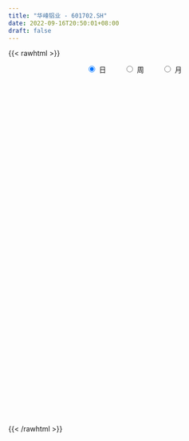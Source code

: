 ```yaml
---
title: "华峰铝业 - 601702.SH"
date: 2022-09-16T20:50:01+08:00
draft: false
---
```

{{< rawhtml >}}
    <div style="text-align: center">
        <label style="padding: 1rem;"><input style="margin-right: .5rem" type="radio" name="period" value="D" checked onclick="period_change(this)">日</label>
        <label style="padding: 1rem;"><input style="margin-right: .5rem" type="radio" name="period" value="W" onclick="period_change(this)">周</label>
        <label style="padding: 1rem;"><input style="margin-right: .5rem" type="radio" name="period" value="M" onclick="period_change(this)">月</label>
    </div>
    <div id="chart" style="height: 700px;"></div> 
    <script type="text/javascript">
        const D_v = [14191.37,4011.43,6251.53,9933.69,1574476.1100000001,1284760.9099999999,796135.88,719110.3199999999,1444221.8600000001,806895.89,639076.6,834492.58,1255009.4199999999,1008439.5,571616.61,422338.93,270849.47,307199.83,337117.55,445740.55,510624.09,356507.67,329340.17,253240.85,177967.83,249334.07,186273.99,271071.28,271531.33,176627.88,211008.16,163820.55,150143.11,265597.18,146673.3,244923.54,194847.13,144594.78,301015.92,340682.96,198788.95,925594.34,1579197.02,1116296.26,639830.58,1750700.1299999999,1469628.25,1240491.6100000001,991511.36,994365.71,733277.05,658943.24,859017.79,633503.1899999999,1008950.34,666713.22,724197.98,796745.35,398391.56,262047.35,321015.79,348593.41,267985.34,404412.8,290436.67,188271.77,254034.73,624406.15,834139.22,493124.41,472338.4,348627.77,296408.05,508510.8,633728.64,455927.61,466094.26,454276.89,484134.58,551606.1899999999,425898.0,364903.0,367122.54,282089.32,158349.0,230332.56,210603.0,163524.04,145068.19,121983.68,219365.47,291307.38,199417.54,156959.94,123792.6,100461.0,100454.0,162196.17,135424.0,80811.0,187355.0,142577.66,238943.81,371380.37,344559.85,226021.99,262661.53,358108.08,388354.72,698517.85,436979.41,359739.98,270434.15,201195.15,206752.95,297107.08,372007.18,247356.83,212863.59,210639.0,129803.0,341130.37,626449.14,394596.07,344922.35,241255.17,460725.46,610249.85,494867.18,526124.84,294402.47,190920.19,147880.8,146068.47,166709.99,120288.99,207673.94,154148.0,112178.33,386473.85,507517.33,385519.04,236688.71,176174.19,158097.37,434023.52,338408.07,235144.0,274388.33,149903.0,925382.8,603813.53,506474.72,388368.66,268459.17,360163.7,266814.0,316312.48,566552.3199999999,658993.9,477229.68,482724.07,368732.66,239433.52,293153.0,186031.02,153048.47,310152.1,158550.97,101816.35,125175.02,107635.0,108210.02,138978.71,96697.35,140342.0,106225.0,136214.59,91161.41,76606.71,90583.0,64314.0,73661.0,80743.83,88937.0,86105.0,48417.93,66501.75,50291.75,67317.75,68413.0,75288.29,80266.35,58096.66,48335.93,69131.86,63441.0,50960.0,53585.66,56224.0,132294.93,99992.93,175479.32,136936.59,76627.66,94669.66,80056.66,122099.59,144381.0,90628.18,123230.93,186187.58,219616.65,487410.3,352249.73,307389.9,121525.85,385497.76,241501.69,227764.26,136052.68,180032.33,285451.29,218757.71,182988.5,262965.93,355577.68,544050.79,536559.24,499307.58,343332.84,280087.64,204609.0,561736.5600000001,450589.14,865729.9300000001,576515.48,664827.4,455898.96,497797.76,567016.6,448828.17,335600.19,348702.7,341723.43,166099.19,424410.63,584076.64,496741.95,370450.69,232995.42,317816.2,288895.26,176510.54,218719.0,194531.47,234716.4,123213.86,226902.93,244744.3,185435.58,186384.24,154062.23,121129.68,143660.43,149391.68,163356.93,283695.27,404497.46,380534.77,525743.58,491517.31,528632.23,262224.91,297817.64,308874.46,294020.93,235147.94,163715.21,225555.86,271015.67,241419.5,121401.57,128478.5,304998.63,184030.93,481011.64,226171.86,311648.93,245382.93,178186.42,152674.35,168500.66,133444.45,144100.2,203265.66,167060.53,367208.88,263250.0,221036.07,148757.95,206926.86,189198.11,133642.67,102127.0,104818.98,161099.65,118426.83,79992.98,67756.0,99252.0,90016.0,83855.0,117089.0,115919.0,124266.0,63044.0,61671.95,109729.0,67479.0,81050.8,74768.0,55085.0,46846.3,57391.0,258582.2,126347.53,231809.79,237206.57,212663.58,185348.41,179015.0,118755.0,74636.0,60148.66,137704.71,172977.0,67285.0,92428.41,68225.0,65466.0,71924.07,140396.93,143613.0,125106.0,237023.97,131061.01,81148.98,149928.19,81170.0,94005.0,80003.0,64933.53,116402.85,102396.26,125726.54,151435.38,227371.07,161805.15,106706.0,91088.0,107040.0,72326.32,66452.0,47584.0,58192.53,84966.68,74631.83,69400.82,49323.0,45633.82,38048.0,32785.82,90139.52,60783.4,39417.5,37544.0,37009.67,32842.0,30778.53,30744.53,34347.82,35696.82,70836.0,116255.0,73361.0,110505.0,96304.0,84951.0,110266.67,62761.0,81726.47,79293.0,105978.24,86876.0,118154.39,91860.5,105982.84,80259.0,69606.53,53286.5,68191.0,113291.0,89848.87,66124.05,184178.05,119935.84,268052.0,193521.24,180278.5,267398.75,194477.2,97545.82,110055.36,85427.36,160117.86,122334.15,144670.37,147089.74,128626.67,146312.38,188833.3,105691.41,206126.18,142829.84,86095.17,96434.92,94964.18,325826.04,553861.4300000001,358234.47,233351.39,248202.67,334674.84,224732.25,334940.15,175410.39,175785.67,181641.69,128097.0,241527.0,128123.64,209779.79,274364.03,267772.63,179508.13,195944.0,191560.03,173256.57,264379.17,345884.67,321755.97,254956.12,227796.56,171955.98,204647.35,213277.49,174423.0,221610.42,191636.08,224590.74,272650.62,138955.91,127561.42,185118.85,182413.52,148441.94,100191.75,136813.71,129403.14,131956.49,172517.77,159197.85,253776.9,140613.91,136960.91,113536.54,86870.2,111357.99,125242.0,82756.5,150484.86,58879.88,75255.87,122419.2,125475.27,162445.93,157244.63,147561.77,123101.3,80090.0,117381.7,105811.64]
const D_histogram = [0.0,0.0338233618,0.090187268,0.1613479663,0.2421521377,0.243802593,0.2245549628,0.2437601348,0.2376411851,0.2013888135,0.1802378087,0.1564864876,0.1460336438,0.0758462427,0.0068245641,-0.072541849,-0.1247101599,-0.1695757713,-0.1733024032,-0.1570353388,-0.135751387,-0.1274455218,-0.1363534757,-0.1425094385,-0.1469311695,-0.1299157616,-0.1236723775,-0.1038044509,-0.0864126694,-0.0834129978,-0.0919538611,-0.0892018545,-0.0907998311,-0.1088734592,-0.1143801066,-0.0948680584,-0.0783503527,-0.0605676922,-0.0344900366,0.0248544624,0.1057114494,0.2000396887,0.2272112448,0.2831001913,0.3585190215,0.4050320188,0.4300659621,0.3538290529,0.2887833356,0.2264837058,0.1539768552,0.0593770017,0.0265910373,-0.0174853986,-0.0260829427,-0.0374599245,-0.0569171681,-0.1287906812,-0.1688296476,-0.1985569872,-0.2102376416,-0.2120681966,-0.2058692397,-0.2206585245,-0.2186066796,-0.2100756897,-0.2025575139,-0.1400852285,-0.0959021674,-0.0595364168,-0.0725988968,-0.0711194452,-0.0751189149,-0.0464337047,-0.0133383272,-0.032151917,-0.0109657381,0.0061261274,0.0242090466,0.0342519054,0.0150383444,-0.0030325201,-0.0449600138,-0.0976254691,-0.1214909438,-0.144284301,-0.1687110171,-0.1618639969,-0.1392342757,-0.1177920339,-0.0819952311,-0.0414436179,-0.0292992312,-0.0278716741,-0.027428938,-0.0282023382,-0.0283568141,-0.0408141641,-0.0296041801,-0.0206727342,-0.0014651595,0.007863501,0.0583565509,0.0808165761,0.1034897546,0.1018977351,0.1136659189,0.1361229273,0.1937863006,0.2202740762,0.188316764,0.1624547275,0.11204243,0.0837295481,0.0443962811,0.0390451519,0.0341250626,0.0137008659,-0.0102961486,-0.0467382854,-0.069180425,-0.0355647894,-0.0029558926,0.019661205,0.0379760821,0.0448896398,0.0563176948,0.0730387956,0.0811854541,0.0297388813,-0.0302651988,-0.0694441061,-0.0869763319,-0.0923762389,-0.0903164038,-0.0892266674,-0.076473374,-0.0741346087,-0.0642372159,-0.0244475845,0.0065207402,0.0328744745,0.0395631998,0.0309327652,0.0290369136,0.0524551999,0.0495494112,0.048690718,0.0311801968,0.0123757932,0.0422193847,0.0453725525,0.0372715622,0.0230945781,0.0109052356,0.0133393714,-0.0058512632,-0.0018386521,0.0145966169,0.0538777505,0.0414785854,0.0514876713,0.0302274063,0.0127499043,-0.0135948515,-0.030045523,-0.044469336,-0.0797396377,-0.0915839059,-0.1000409119,-0.094854501,-0.0862777615,-0.0726381089,-0.0646708729,-0.0541474891,-0.0481937911,-0.0497737794,-0.0399250504,-0.0367400214,-0.0339858373,-0.0417794429,-0.0397260053,-0.0398140291,-0.0328526245,-0.036440888,-0.0463703202,-0.0462463602,-0.0390840453,-0.029711136,-0.0161854113,-0.0051961698,-0.0014663912,0.0064555909,0.0082788715,0.0048888023,0.0124375629,0.0085495581,0.0027829528,0.008898362,0.014462207,0.0302047168,0.0373930395,0.0527975993,0.055831476,0.0565689459,0.044850478,0.0373241274,0.0340111425,0.0391787571,0.0307945335,0.0340690839,0.0392964072,0.0415550416,0.0666287344,0.0573111278,0.0057357127,0.015880187,0.0315944995,0.0358642121,0.0179770414,0.0100734261,0.0088186712,0.0219877962,0.0275026517,0.0329735907,0.0450749974,0.0631478486,0.1011029194,0.1244107898,0.1402235675,0.1323210906,0.1039234362,0.0792478303,0.0937559383,0.1522710638,0.1960256441,0.2743750258,0.3192592442,0.3151986963,0.34377264,0.2928788044,0.310962838,0.3176554606,0.281033613,0.2383258157,0.2694421036,0.3528809138,0.3260900263,0.3131952834,0.2030351813,0.0984880099,0.0001622696,-0.0833663806,-0.13645919,-0.1712102331,-0.2362872704,-0.3196129444,-0.3818383828,-0.4860567824,-0.5155742916,-0.5249044007,-0.5307449781,-0.5258625939,-0.5043821876,-0.4622640857,-0.410279513,-0.3487954218,-0.2640018629,-0.1275983812,-0.0518603193,0.0732609778,0.1868707966,0.2651859073,0.2713586175,0.2256282142,0.2105139132,0.2219216477,0.1926895195,0.1818361656,0.1284117663,0.0444308132,-0.0071761713,-0.0459809261,-0.0829187786,-0.0425326709,0.0666346134,0.1224169209,0.1172846333,0.1933130164,0.1996370546,0.1748869395,0.1468752255,0.0975312141,0.0333518735,-0.0253504133,-0.0264306081,-0.0487134232,-0.0096161867,-0.0336303031,-0.0824641736,-0.1153887316,-0.1880449944,-0.2526490174,-0.2508076673,-0.2527932477,-0.239904627,-0.213992937,-0.2114217186,-0.2078165309,-0.1930677791,-0.1933655763,-0.209019695,-0.1985403071,-0.1647578338,-0.1266993277,-0.1419120177,-0.1428062462,-0.1266954596,-0.0832512791,-0.0522043216,-0.0342653117,-0.0056209286,-0.0043024081,0.0015274837,-0.0016112578,-0.0497701061,-0.0654346084,0.0046938539,0.0138660013,0.0392026798,0.0802733748,0.119297244,0.1323844218,0.1231217886,0.0923975501,0.1038666301,0.0937186324,0.0850179029,0.0474923247,0.0097132139,0.0152149803,0.0290141498,0.0280791674,0.0478884211,0.0348798144,-0.0383010853,-0.0693302328,-0.0887474546,-0.083711974,-0.0851211906,-0.0883874069,-0.0943594113,-0.0817157488,-0.073835118,-0.0621647507,-0.0390164942,0.0010503403,0.0591912977,0.0680421137,0.0447415913,0.0126195357,-0.0444363862,-0.0878628851,-0.0800648514,-0.0761244666,-0.1001621054,-0.1447146813,-0.1567024339,-0.1485699652,-0.1221706381,-0.0969146224,-0.0741164628,-0.0455887343,-0.0014596783,0.0105710448,0.0107628638,-0.0009675358,0.0015064103,-0.0012896428,0.0087150998,0.0191788616,0.0165745546,0.007154534,-0.0169089404,-0.0328962459,-0.0480139203,-0.0438156538,-0.0448615144,-0.0305300955,0.0042449912,0.004690589,-0.0164149216,-0.0326536816,-0.0838451445,-0.1304571077,-0.1133838409,-0.0991501479,-0.0444585806,0.0021930278,0.0151895507,0.032541041,0.0510002023,0.0792805572,0.100566267,0.1218664156,0.1373140305,0.1588196376,0.2081600008,0.2323187561,0.2561289935,0.2727834316,0.2413383136,0.2172197401,0.2035679637,0.182688363,0.1885891401,0.1977726451,0.2157396417,0.247989213,0.2550262,0.2670082866,0.2355426378,0.1773192456,0.1892119543,0.1744361355,0.1439601745,0.0908732684,0.0536316402,0.090692866,0.1785579295,0.2000790637,0.2103417461,0.2240176303,0.2756195944,0.2557622017,0.2298640903,0.1429394146,0.0813458451,0.0310146358,-0.0116043178,0.0064780632,-0.0091934151,0.0601204652,0.0474665596,0.1001401345,0.1033400339,0.177235777,0.2573412505,0.3135787097,0.4290509398,0.3397702351,0.2415701659,0.1870491992,0.084479654,-0.036639724,-0.0557393154,0.0017205718,0.0377800228,0.0590878674,0.1681772274,0.2891701413,0.1961948961,0.1196777521,0.0399838433,0.1015078621,0.0630167694,-0.043307662,-0.10989511,-0.1484732661,-0.2105310207,-0.2618743142,-0.2291851363,-0.2407437905,-0.3835424696,-0.4655846696,-0.5182238223,-0.5714675052,-0.5878112989,-0.565428738,-0.4969598469,-0.4550301783,-0.4742917082,-0.4730182472,-0.4265918491,-0.4324598272,-0.3957831448,-0.3041047504,-0.2733244245,-0.2663881826,-0.2211847465,-0.2055539961,-0.2107242527,-0.2071210319]
const D_fast = [0.0,0.0422792023,0.1211899254,0.2326876153,0.3740298212,0.4366309247,0.4735220352,0.5536672409,0.6069585875,0.6210534192,0.6449618667,0.6603321675,0.6863877345,0.6351618941,0.5678463565,0.4703444812,0.3869986303,0.2997390761,0.2526868434,0.229695073,0.2170411781,0.1934856629,0.15048934,0.1087060177,0.0675514943,0.0520879617,0.0274132515,0.0213300654,0.0171186796,-0.0007348983,-0.0322642269,-0.051812684,-0.0761106183,-0.1214026112,-0.1555042852,-0.1597092516,-0.1627791341,-0.1601383967,-0.1426832503,-0.0771251356,0.0301597137,0.1744978752,0.2584722425,0.3851362369,0.5501848224,0.6979558244,0.8305062582,0.8427266123,0.8498767288,0.8441980255,0.8101853887,0.7304297857,0.7042915806,0.655843795,0.6407255153,0.6199835523,0.5862970166,0.4822258332,0.399979455,0.3206128685,0.2563728037,0.2015251996,0.1562568466,0.0863029307,0.0337031056,-0.0102848269,-0.0534060295,-0.0259550512,-0.005747532,0.0157341144,-0.0154780898,-0.0317784995,-0.054557698,-0.0374809139,-0.0077201182,-0.0345716872,-0.0161269429,0.0024964545,0.0266316353,0.0452374705,0.0297834956,0.0109545011,-0.042212996,-0.1192848186,-0.1735230293,-0.2323874618,-0.2989919321,-0.3326109111,-0.3447897589,-0.3527955256,-0.3374975305,-0.3073068218,-0.3024872429,-0.3080276043,-0.3144421027,-0.3222660875,-0.3295097669,-0.352170658,-0.348361719,-0.3445984566,-0.3257571718,-0.3144626361,-0.2493804485,-0.2067162793,-0.158170662,-0.1342882478,-0.0941035843,-0.0376158441,0.0684941044,0.1500503991,0.1651722778,0.1799239232,0.1575222332,0.1501417383,0.1219075416,0.1263177004,0.1299288767,0.1129298966,0.0863588449,0.0382321367,-0.0015051092,0.0232193291,0.0550892527,0.0826216515,0.1104305492,0.1285665169,0.1540739956,0.1890547953,0.2174978173,0.1734859648,0.105915585,0.0493756512,0.0100993424,-0.0183946243,-0.0389138902,-0.0601308206,-0.0664958707,-0.0826907575,-0.0888526688,-0.0551749335,-0.0225764238,0.0119959292,0.0285754544,0.0276782111,0.0330415879,0.0695736741,0.0790552383,0.0903692246,0.0806537526,0.0649432973,0.1053417349,0.1198380409,0.1210549412,0.1126516016,0.103188568,0.1089575466,0.0883040962,0.0918570443,0.1119414675,0.1646920387,0.16266252,0.1855435237,0.1718401103,0.1575500843,0.1278066157,0.1038445635,0.0783034164,0.0230982053,-0.0116420394,-0.0451092733,-0.0636364877,-0.0766291886,-0.0811490632,-0.0893495454,-0.0923630339,-0.0984577836,-0.1124812169,-0.1126137504,-0.1186137268,-0.124356002,-0.1425944683,-0.1504725321,-0.1605140631,-0.1617658146,-0.1744643001,-0.1959863124,-0.2074239424,-0.2100326389,-0.2080875135,-0.1986081416,-0.1889179426,-0.1855547618,-0.176018882,-0.1721258836,-0.1742937522,-0.1636356008,-0.1653862161,-0.1704570832,-0.1621170835,-0.1529376868,-0.1296439978,-0.1131074153,-0.0845034555,-0.0675117098,-0.0526320035,-0.0531378519,-0.0513331706,-0.0461433699,-0.0311810661,-0.0318666563,-0.0200748349,-0.0050234097,0.007623985,0.0493548614,0.0543650368,0.0042235498,0.0183380709,0.0419510082,0.0551867739,0.0417938635,0.0364086048,0.0373585177,0.0560245917,0.0684151102,0.0821294468,0.1054996028,0.1393594162,0.2025902169,0.2570007847,0.3078694542,0.33304725,0.3306304546,0.3257668064,0.363713899,0.4602967903,0.5530577817,0.7000009198,0.8246999492,0.8994390754,1.0139561791,1.0362820446,1.1321067877,1.2182132755,1.2518498312,1.2687234878,1.3672003016,1.5388593403,1.5935909593,1.6589950373,1.5995937305,1.5196685616,1.4213833886,1.3170131433,1.2298055364,1.1522519351,1.0281030801,0.86487417,0.7071891359,0.4814565407,0.3230454586,0.1824892494,0.0439624274,-0.0826208369,-0.1872359774,-0.2606838969,-0.3112692025,-0.3369839667,-0.3181908735,-0.2136869872,-0.1509140051,-0.0074774635,0.1528500544,0.2974616419,0.3714740065,0.3821506568,0.419664834,0.4865529804,0.5054932321,0.5400989196,0.5187774619,0.4459042121,0.3925031848,0.3422031984,0.2845356513,0.3142885912,0.4401145289,0.5265010666,0.5506899373,0.6750465746,0.7312798765,0.7502514961,0.7589585885,0.7339973807,0.6781560084,0.6131161183,0.6054282715,0.5709671006,0.6076602904,0.5752385982,0.5057886844,0.4440169435,0.3243494321,0.1965831547,0.135722588,0.0705386957,0.0234511596,-0.0041353847,-0.0544195959,-0.102768541,-0.1362867339,-0.1849259252,-0.2528349676,-0.2919906565,-0.2993976417,-0.2930139675,-0.3437046619,-0.380300452,-0.3958635302,-0.3732321695,-0.3552362924,-0.3458636104,-0.3186244594,-0.3183815411,-0.3121697783,-0.3157113343,-0.376312709,-0.4083358635,-0.3370339377,-0.32439529,-0.2892579416,-0.2281189029,-0.1592707227,-0.1130874394,-0.0915696255,-0.0991944764,-0.0617587389,-0.0484770785,-0.0359233323,-0.0615758293,-0.0969266366,-0.0876211252,-0.0665684182,-0.0604836087,-0.0287022497,-0.0329909029,-0.1157470739,-0.1641087796,-0.205712865,-0.2216053779,-0.2442948922,-0.2696579602,-0.2992198174,-0.3070050922,-0.3175832409,-0.3214540612,-0.3080599283,-0.2677305087,-0.1947917269,-0.1689303824,-0.181045507,-0.2100126787,-0.2781776972,-0.3435699174,-0.3557880965,-0.3708788284,-0.4199569935,-0.5006882397,-0.5518516008,-0.5808616234,-0.5850049559,-0.5839775958,-0.5797085519,-0.5625780069,-0.5188138705,-0.5041403861,-0.5012578513,-0.5132301348,-0.5103795861,-0.5134980499,-0.5013145323,-0.4860560552,-0.4845167235,-0.4921481107,-0.5204388201,-0.5446501871,-0.5717713415,-0.5785269885,-0.5907882277,-0.5840893327,-0.5482529981,-0.5466347531,-0.5718439941,-0.5962461745,-0.6683989235,-0.7476251636,-0.758897857,-0.7694517011,-0.7258747788,-0.6786749135,-0.6618810029,-0.6363942525,-0.6051850405,-0.5570845464,-0.5106572698,-0.4588905173,-0.4091143947,-0.3479038782,-0.2465235149,-0.1642850705,-0.0764425847,0.0084077113,0.0372971716,0.0674835332,0.1047237477,0.1295162377,0.1825642998,0.2411909661,0.3130928732,0.4073397477,0.4781332847,0.556867443,0.5842874536,0.5703938728,0.6295895701,0.6584227852,0.6639368679,0.6335682788,0.6097345606,0.6694690029,0.8019735489,0.873514449,0.9363625678,1.0060428596,1.1265497224,1.1706328801,1.2022007913,1.1510109692,1.109753861,1.0671763106,1.0216562775,1.0413581744,1.0233883423,1.1077323389,1.1069450732,1.1846536818,1.2136885896,1.331893277,1.4763340631,1.6109661997,1.8337011648,1.8293630188,1.7915554911,1.7837968242,1.7023471925,1.5720678835,1.5390334633,1.5969234934,1.6424279501,1.6785077615,1.8296414284,2.0229268777,1.9790003564,1.9324026505,1.8627047025,1.9496056869,1.9268687865,1.8097174395,1.715656214,1.6399597414,1.5252692317,1.4084573596,1.3838502534,1.3121056517,1.0734213551,0.8749829877,0.6927878794,0.4966773202,0.3333807018,0.2144060782,0.1586350076,0.0868071316,-0.0510273254,-0.1680084262,-0.2282299903,-0.3422129253,-0.404482029,-0.3888298222,-0.4263806024,-0.4860414062,-0.4961341567,-0.5318919053,-0.5897432251,-0.6379202623]
const D_slow = [0.0,0.0084558405,0.0310026574,0.071339649,0.1318776835,0.1928283317,0.2489670724,0.3099071061,0.3693174024,0.4196646057,0.4647240579,0.5038456798,0.5403540908,0.5593156514,0.5610217925,0.5428863302,0.5117087902,0.4693148474,0.4259892466,0.3867304119,0.3527925651,0.3209311847,0.2868428157,0.2512154561,0.2144826638,0.1820037234,0.151085629,0.1251345163,0.1035313489,0.0826780995,0.0596896342,0.0373891706,0.0146892128,-0.012529152,-0.0411241786,-0.0648411932,-0.0844287814,-0.0995707045,-0.1081932136,-0.101979598,-0.0755517357,-0.0255418135,0.0312609977,0.1020360455,0.1916658009,0.2929238056,0.4004402961,0.4888975593,0.5610933932,0.6177143197,0.6562085335,0.6710527839,0.6777005433,0.6733291936,0.6668084579,0.6574434768,0.6432141848,0.6110165145,0.5688091026,0.5191698558,0.4666104454,0.4135933962,0.3621260863,0.3069614552,0.2523097853,0.1997908628,0.1491514843,0.1141301772,0.0901546354,0.0752705312,0.057120807,0.0393409457,0.020561217,0.0089527908,0.005618209,-0.0024197702,-0.0051612048,-0.0036296729,0.0024225887,0.0109855651,0.0147451512,0.0139870212,0.0027470177,-0.0216593495,-0.0520320855,-0.0881031607,-0.130280915,-0.1707469142,-0.2055554832,-0.2350034917,-0.2555022994,-0.2658632039,-0.2731880117,-0.2801559302,-0.2870131647,-0.2940637493,-0.3011529528,-0.3113564939,-0.3187575389,-0.3239257224,-0.3242920123,-0.3223261371,-0.3077369993,-0.2875328553,-0.2616604167,-0.2361859829,-0.2077695032,-0.1737387714,-0.1252921962,-0.0702236772,-0.0231444862,0.0174691957,0.0454798032,0.0664121902,0.0775112605,0.0872725485,0.0958038141,0.0992290306,0.0966549935,0.0849704221,0.0676753159,0.0587841185,0.0580451453,0.0629604466,0.0724544671,0.083676877,0.0977563008,0.1160159997,0.1363123632,0.1437470835,0.1361807838,0.1188197573,0.0970756743,0.0739816146,0.0514025136,0.0290958468,0.0099775033,-0.0085561489,-0.0246154529,-0.030727349,-0.029097164,-0.0208785453,-0.0109877454,-0.0032545541,0.0040046743,0.0171184743,0.0295058271,0.0416785066,0.0494735558,0.0525675041,0.0631223502,0.0744654884,0.0837833789,0.0895570235,0.0922833324,0.0956181752,0.0941553594,0.0936956964,0.0973448506,0.1108142882,0.1211839346,0.1340558524,0.141612704,0.14480018,0.1414014672,0.1338900864,0.1227727524,0.102837843,0.0799418665,0.0549316386,0.0312180133,0.0096485729,-0.0085109543,-0.0246786725,-0.0382155448,-0.0502639926,-0.0627074374,-0.0726887,-0.0818737054,-0.0903701647,-0.1008150254,-0.1107465268,-0.120700034,-0.1289131901,-0.1380234121,-0.1496159922,-0.1611775822,-0.1709485936,-0.1783763775,-0.1824227304,-0.1837217728,-0.1840883706,-0.1824744729,-0.180404755,-0.1791825545,-0.1760731637,-0.1739357742,-0.173240036,-0.1710154455,-0.1673998938,-0.1598487146,-0.1505004547,-0.1373010549,-0.1233431859,-0.1092009494,-0.0979883299,-0.088657298,-0.0801545124,-0.0703598231,-0.0626611898,-0.0541439188,-0.044319817,-0.0339310566,-0.017273873,-0.002946091,-0.0015121629,0.0024578839,0.0103565088,0.0193225618,0.0238168221,0.0263351787,0.0285398465,0.0340367955,0.0409124584,0.0491558561,0.0604246055,0.0762115676,0.1014872975,0.1325899949,0.1676458868,0.2007261594,0.2267070185,0.246518976,0.2699579606,0.3080257266,0.3570321376,0.425625894,0.5054407051,0.5842403791,0.6701835391,0.7434032402,0.8211439497,0.9005578149,0.9708162181,1.0303976721,1.097758198,1.1859784264,1.267500933,1.3457997539,1.3965585492,1.4211805517,1.4212211191,1.4003795239,1.3662647264,1.3234621681,1.2643903505,1.1844871144,1.0890275187,0.9675133231,0.8386197502,0.70739365,0.5747074055,0.443241757,0.3171462101,0.2015801887,0.0990103105,0.011811455,-0.0541890107,-0.086088606,-0.0990536858,-0.0807384413,-0.0340207422,0.0322757346,0.100115389,0.1565224426,0.2091509208,0.2646313328,0.3128037126,0.358262754,0.3903656956,0.4014733989,0.3996793561,0.3881841246,0.3674544299,0.3568212622,0.3734799155,0.4040841457,0.433405304,0.4817335582,0.5316428218,0.5753645567,0.6120833631,0.6364661666,0.6448041349,0.6384665316,0.6318588796,0.6196805238,0.6172764771,0.6088689013,0.5882528579,0.5594056751,0.5123944265,0.4492321721,0.3865302553,0.3233319434,0.2633557866,0.2098575524,0.1570021227,0.10504799,0.0567810452,0.0084396511,-0.0438152726,-0.0934503494,-0.1346398078,-0.1663146398,-0.2017926442,-0.2374942058,-0.2691680707,-0.2899808904,-0.3030319708,-0.3115982987,-0.3130035309,-0.3140791329,-0.313697262,-0.3141000765,-0.326542603,-0.3429012551,-0.3417277916,-0.3382612913,-0.3284606213,-0.3083922776,-0.2785679667,-0.2454718612,-0.2146914141,-0.1915920265,-0.165625369,-0.1421957109,-0.1209412352,-0.109068154,-0.1066398505,-0.1028361055,-0.095582568,-0.0885627761,-0.0765906709,-0.0678707173,-0.0774459886,-0.0947785468,-0.1169654104,-0.1378934039,-0.1591737016,-0.1812705533,-0.2048604061,-0.2252893433,-0.2437481228,-0.2592893105,-0.2690434341,-0.268780849,-0.2539830246,-0.2369724961,-0.2257870983,-0.2226322144,-0.2337413109,-0.2557070322,-0.2757232451,-0.2947543617,-0.3197948881,-0.3559735584,-0.3951491669,-0.4322916582,-0.4628343177,-0.4870629733,-0.505592089,-0.5169892726,-0.5173541922,-0.514711431,-0.512020715,-0.512262599,-0.5118859964,-0.5122084071,-0.5100296321,-0.5052349167,-0.5010912781,-0.4993026446,-0.5035298797,-0.5117539412,-0.5237574213,-0.5347113347,-0.5459267133,-0.5535592372,-0.5524979894,-0.5513253421,-0.5554290725,-0.5635924929,-0.584553779,-0.617168056,-0.6455140162,-0.6703015531,-0.6814161983,-0.6808679413,-0.6770705537,-0.6689352934,-0.6561852428,-0.6363651035,-0.6112235368,-0.5807569329,-0.5464284252,-0.5067235158,-0.4546835156,-0.3966038266,-0.3325715782,-0.2643757203,-0.2040411419,-0.1497362069,-0.098844216,-0.0531721253,-0.0060248402,0.043418321,0.0973532315,0.1593505347,0.2231070847,0.2898591564,0.3487448158,0.3930746272,0.4403776158,0.4839866497,0.5199766933,0.5426950104,0.5561029205,0.578776137,0.6234156193,0.6734353853,0.7260208218,0.7820252294,0.850930128,0.9148706784,0.972336701,1.0080715546,1.0284080159,1.0361616748,1.0332605954,1.0348801112,1.0325817574,1.0476118737,1.0594785136,1.0845135472,1.1103485557,1.1546575,1.2189928126,1.29738749,1.404650225,1.4895927837,1.5499853252,1.596747625,1.6178675385,1.6087076075,1.5947727787,1.5952029216,1.6046479273,1.6194198941,1.661464201,1.7337567363,1.7828054603,1.8127248984,1.8227208592,1.8480978247,1.8638520171,1.8530251016,1.8255513241,1.7884330075,1.7358002524,1.6703316738,1.6130353897,1.5528494421,1.4569638247,1.3405676573,1.2110117017,1.0681448254,0.9211920007,0.7798348162,0.6555948545,0.5418373099,0.4232643829,0.3050098211,0.1983618588,0.090246902,-0.0086988842,-0.0847250718,-0.1530561779,-0.2196532236,-0.2749494102,-0.3263379093,-0.3790189724,-0.4307992304]
const D_data = [['2020-09-07', 4.43, 5.31, 4.43, 5.31],['2020-09-08', 5.84, 5.84, 5.84, 5.84],['2020-09-09', 6.42, 6.42, 6.42, 6.42],['2020-09-10', 7.06, 7.06, 7.06, 7.06],['2020-09-11', 7.77, 7.77, 6.7, 7.77],['2020-09-14', 7.35, 7.22, 6.99, 7.49],['2020-09-15', 7.1, 7.13, 6.9, 7.28],['2020-09-16', 7.28, 7.84, 7.25, 7.84],['2020-09-17', 8.18, 7.8, 7.65, 8.4],['2020-09-18', 7.59, 7.54, 7.25, 7.69],['2020-09-21', 7.5, 7.79, 7.36, 7.79],['2020-09-22', 7.54, 7.84, 7.51, 8.09],['2020-09-23', 7.84, 8.11, 7.84, 8.62],['2020-09-24', 7.81, 7.31, 7.3, 7.82],['2020-09-25', 7.26, 7.06, 6.75, 7.3],['2020-09-28', 6.95, 6.58, 6.52, 6.98],['2020-09-29', 6.61, 6.56, 6.54, 6.74],['2020-09-30', 6.59, 6.34, 6.3, 6.61],['2020-10-09', 6.48, 6.65, 6.41, 6.75],['2020-10-12', 6.88, 6.86, 6.68, 6.99],['2020-10-13', 6.84, 6.96, 6.69, 7.09],['2020-10-14', 6.83, 6.82, 6.74, 7.02],['2020-10-15', 6.87, 6.54, 6.49, 6.94],['2020-10-16', 6.52, 6.46, 6.42, 6.59],['2020-10-19', 6.47, 6.37, 6.35, 6.52],['2020-10-20', 6.37, 6.59, 6.31, 6.6],['2020-10-21', 6.54, 6.44, 6.39, 6.58],['2020-10-22', 6.48, 6.61, 6.42, 6.69],['2020-10-23', 6.55, 6.62, 6.54, 6.77],['2020-10-26', 6.54, 6.44, 6.38, 6.54],['2020-10-27', 6.4, 6.22, 6.19, 6.48],['2020-10-28', 6.22, 6.28, 6.12, 6.39],['2020-10-29', 6.15, 6.16, 6.11, 6.25],['2020-10-30', 6.16, 5.82, 5.8, 6.18],['2020-11-02', 5.81, 5.82, 5.72, 5.88],['2020-11-03', 5.87, 6.08, 5.82, 6.14],['2020-11-04', 6.12, 6.06, 5.97, 6.19],['2020-11-05', 6.09, 6.1, 6.06, 6.15],['2020-11-06', 6.14, 6.27, 6.05, 6.35],['2020-11-09', 6.26, 6.9, 6.23, 6.9],['2020-11-10', 7.59, 7.59, 7.59, 7.59],['2020-11-11', 7.97, 8.35, 7.78, 8.35],['2020-11-12', 8.55, 8.01, 7.7, 9.19],['2020-11-13', 7.59, 8.81, 7.41, 8.81],['2020-11-16', 9.1, 9.69, 8.73, 9.69],['2020-11-17', 10.15, 10.0, 9.69, 10.66],['2020-11-18', 9.86, 10.31, 9.64, 10.89],['2020-11-19', 9.9, 9.28, 9.28, 10.17],['2020-11-20', 8.98, 9.37, 8.8, 9.59],['2020-11-23', 9.32, 9.35, 8.9, 9.8],['2020-11-24', 8.97, 9.1, 8.82, 9.32],['2020-11-25', 9.14, 8.55, 8.54, 9.22],['2020-11-26', 8.5, 9.11, 8.34, 9.25],['2020-11-27', 8.96, 8.86, 8.65, 9.11],['2020-11-30', 8.88, 9.24, 8.76, 9.6],['2020-12-01', 9.06, 9.22, 8.92, 9.45],['2020-12-02', 9.35, 9.09, 9.01, 9.68],['2020-12-03', 8.78, 8.2, 8.19, 8.8],['2020-12-04', 8.0, 8.26, 7.88, 8.32],['2020-12-07', 8.1, 8.13, 8.03, 8.23],['2020-12-08', 8.11, 8.15, 7.96, 8.25],['2020-12-09', 8.1, 8.13, 8.07, 8.34],['2020-12-10', 8.0, 8.13, 7.99, 8.19],['2020-12-11', 8.28, 7.72, 7.6, 8.37],['2020-12-14', 7.59, 7.76, 7.26, 7.77],['2020-12-15', 7.69, 7.73, 7.58, 7.82],['2020-12-16', 7.69, 7.62, 7.51, 7.88],['2020-12-17', 7.6, 8.38, 7.45, 8.38],['2020-12-18', 8.71, 8.36, 8.3, 8.78],['2020-12-21', 8.24, 8.43, 8.19, 8.52],['2020-12-22', 8.26, 7.83, 7.81, 8.27],['2020-12-23', 7.83, 7.93, 7.76, 8.18],['2020-12-24', 7.9, 7.8, 7.6, 7.97],['2020-12-25', 7.76, 8.23, 7.53, 8.47],['2020-12-28', 8.26, 8.43, 8.15, 8.52],['2020-12-29', 8.31, 7.8, 7.8, 8.34],['2020-12-30', 7.89, 8.29, 7.8, 8.37],['2020-12-31', 8.22, 8.34, 8.17, 8.6],['2021-01-04', 8.36, 8.46, 8.35, 8.67],['2021-01-05', 8.42, 8.46, 8.13, 8.61],['2021-01-06', 8.49, 8.09, 8.0, 8.63],['2021-01-07', 7.97, 8.01, 7.91, 8.4],['2021-01-08', 7.93, 7.53, 7.25, 7.95],['2021-01-11', 7.43, 7.08, 7.05, 7.51],['2021-01-12', 7.09, 7.14, 7.08, 7.27],['2021-01-13', 7.18, 6.91, 6.9, 7.21],['2021-01-14', 6.89, 6.62, 6.5, 6.89],['2021-01-15', 6.62, 6.81, 6.61, 6.84],['2021-01-18', 6.83, 6.94, 6.83, 7.03],['2021-01-19', 6.96, 6.91, 6.84, 6.99],['2021-01-20', 6.93, 7.13, 6.85, 7.17],['2021-01-21', 7.02, 7.31, 7.02, 7.49],['2021-01-22', 7.14, 7.03, 7.01, 7.27],['2021-01-25', 6.99, 6.87, 6.85, 7.07],['2021-01-26', 6.95, 6.8, 6.76, 7.0],['2021-01-27', 6.74, 6.72, 6.65, 6.84],['2021-01-28', 6.6, 6.66, 6.59, 6.83],['2021-01-29', 6.68, 6.4, 6.3, 6.76],['2021-02-01', 6.41, 6.62, 6.36, 6.68],['2021-02-02', 6.6, 6.58, 6.53, 6.67],['2021-02-03', 6.59, 6.73, 6.51, 6.94],['2021-02-04', 6.65, 6.64, 6.46, 6.74],['2021-02-05', 6.68, 7.3, 6.68, 7.3],['2021-02-08', 7.3, 7.16, 6.87, 7.31],['2021-02-09', 7.12, 7.32, 7.06, 7.5],['2021-02-10', 7.23, 7.12, 7.02, 7.24],['2021-02-18', 7.41, 7.37, 7.24, 7.51],['2021-02-19', 7.33, 7.67, 7.26, 7.74],['2021-02-22', 7.82, 8.44, 7.78, 8.44],['2021-02-23', 8.45, 8.43, 8.1, 8.85],['2021-02-24', 8.15, 7.84, 7.73, 8.27],['2021-02-25', 8.09, 7.9, 7.75, 8.29],['2021-02-26', 7.5, 7.5, 7.38, 7.84],['2021-03-01', 7.59, 7.65, 7.46, 7.66],['2021-03-02', 7.6, 7.39, 7.31, 7.6],['2021-03-03', 7.5, 7.74, 7.47, 7.93],['2021-03-04', 7.62, 7.76, 7.58, 8.08],['2021-03-05', 7.57, 7.53, 7.36, 7.71],['2021-03-08', 7.62, 7.38, 7.36, 7.83],['2021-03-09', 7.38, 7.05, 6.81, 7.45],['2021-03-10', 7.19, 7.03, 6.88, 7.25],['2021-03-11', 7.24, 7.73, 7.24, 7.73],['2021-03-12', 7.92, 7.89, 7.7, 8.16],['2021-03-15', 7.76, 7.93, 7.76, 8.05],['2021-03-16', 7.9, 8.02, 7.8, 8.27],['2021-03-17', 7.83, 7.99, 7.66, 8.0],['2021-03-18', 8.1, 8.15, 7.84, 8.27],['2021-03-19', 7.95, 8.36, 7.88, 8.65],['2021-03-22', 8.31, 8.4, 8.2, 8.54],['2021-03-23', 8.33, 7.6, 7.56, 8.37],['2021-03-24', 7.43, 7.21, 7.15, 7.45],['2021-03-25', 7.25, 7.18, 7.12, 7.32],['2021-03-26', 7.18, 7.25, 7.15, 7.3],['2021-03-29', 7.26, 7.28, 7.22, 7.34],['2021-03-30', 7.28, 7.3, 7.04, 7.38],['2021-03-31', 7.23, 7.23, 7.1, 7.33],['2021-04-01', 7.23, 7.35, 7.13, 7.4],['2021-04-02', 7.31, 7.2, 7.19, 7.35],['2021-04-06', 7.22, 7.27, 7.21, 7.38],['2021-04-07', 7.23, 7.74, 7.2, 7.92],['2021-04-08', 7.66, 7.81, 7.63, 8.2],['2021-04-09', 7.88, 7.92, 7.75, 8.11],['2021-04-12', 7.82, 7.79, 7.7, 8.02],['2021-04-13', 7.72, 7.62, 7.5, 7.81],['2021-04-14', 7.67, 7.7, 7.6, 7.86],['2021-04-15', 7.7, 8.11, 7.65, 8.15],['2021-04-16', 8.01, 7.88, 7.8, 8.08],['2021-04-19', 7.82, 7.94, 7.7, 8.01],['2021-04-20', 7.93, 7.72, 7.69, 7.93],['2021-04-21', 7.6, 7.63, 7.52, 7.76],['2021-04-22', 7.69, 8.3, 7.69, 8.39],['2021-04-23', 8.11, 8.1, 7.96, 8.19],['2021-04-26', 8.13, 7.99, 7.99, 8.35],['2021-04-27', 8.12, 7.89, 7.7, 8.22],['2021-04-28', 7.8, 7.87, 7.6, 7.95],['2021-04-29', 7.84, 8.05, 7.7, 8.22],['2021-04-30', 7.95, 7.75, 7.7, 7.97],['2021-05-06', 7.89, 8.01, 7.81, 8.09],['2021-05-07', 7.97, 8.24, 7.97, 8.58],['2021-05-10', 8.31, 8.72, 8.25, 8.78],['2021-05-11', 8.39, 8.2, 7.85, 8.4],['2021-05-12', 8.06, 8.53, 8.03, 8.59],['2021-05-13', 8.28, 8.16, 8.1, 8.46],['2021-05-14', 8.13, 8.14, 7.92, 8.21],['2021-05-17', 8.13, 7.93, 7.72, 8.13],['2021-05-18', 7.95, 7.94, 7.86, 8.04],['2021-05-19', 7.81, 7.87, 7.77, 7.92],['2021-05-20', 7.72, 7.44, 7.44, 7.72],['2021-05-21', 7.44, 7.55, 7.4, 7.69],['2021-05-24', 7.41, 7.47, 7.38, 7.54],['2021-05-25', 7.5, 7.56, 7.46, 7.57],['2021-05-26', 7.59, 7.57, 7.51, 7.61],['2021-05-27', 7.55, 7.63, 7.52, 7.65],['2021-05-28', 7.71, 7.56, 7.55, 7.78],['2021-05-31', 7.58, 7.59, 7.54, 7.65],['2021-06-01', 7.53, 7.53, 7.4, 7.57],['2021-06-02', 7.48, 7.4, 7.38, 7.51],['2021-06-03', 7.39, 7.52, 7.36, 7.68],['2021-06-04', 7.45, 7.43, 7.41, 7.48],['2021-06-07', 7.46, 7.4, 7.38, 7.47],['2021-06-08', 7.4, 7.21, 7.2, 7.4],['2021-06-09', 7.22, 7.27, 7.19, 7.32],['2021-06-10', 7.3, 7.2, 7.18, 7.3],['2021-06-11', 7.23, 7.26, 7.16, 7.3],['2021-06-15', 7.26, 7.09, 7.06, 7.28],['2021-06-16', 7.06, 6.92, 6.91, 7.08],['2021-06-17', 6.9, 6.96, 6.87, 7.05],['2021-06-18', 6.93, 7.01, 6.88, 7.02],['2021-06-21', 7.0, 7.03, 6.95, 7.05],['2021-06-22', 7.05, 7.1, 7.02, 7.15],['2021-06-23', 7.1, 7.1, 7.0, 7.14],['2021-06-24', 7.12, 7.02, 6.99, 7.12],['2021-06-25', 7.05, 7.08, 6.96, 7.11],['2021-06-28', 7.05, 7.01, 6.99, 7.06],['2021-06-29', 7.02, 6.92, 6.92, 7.05],['2021-06-30', 6.92, 7.05, 6.91, 7.1],['2021-07-01', 7.05, 6.9, 6.9, 7.06],['2021-07-02', 6.87, 6.83, 6.83, 6.93],['2021-07-05', 6.8, 6.96, 6.8, 6.97],['2021-07-06', 6.96, 6.97, 6.9, 7.04],['2021-07-07', 6.93, 7.15, 6.89, 7.24],['2021-07-08', 7.1, 7.11, 7.02, 7.26],['2021-07-09', 7.03, 7.29, 7.02, 7.37],['2021-07-12', 7.35, 7.21, 7.18, 7.35],['2021-07-13', 7.2, 7.22, 7.15, 7.25],['2021-07-14', 7.22, 7.06, 7.05, 7.22],['2021-07-15', 7.02, 7.08, 6.91, 7.11],['2021-07-16', 7.09, 7.12, 7.04, 7.26],['2021-07-19', 7.08, 7.25, 7.07, 7.31],['2021-07-20', 7.2, 7.09, 7.06, 7.2],['2021-07-21', 7.11, 7.24, 7.1, 7.27],['2021-07-22', 7.22, 7.31, 7.22, 7.38],['2021-07-23', 7.28, 7.32, 7.26, 7.5],['2021-07-26', 7.28, 7.72, 7.28, 7.74],['2021-07-27', 7.66, 7.38, 7.33, 7.83],['2021-07-28', 7.08, 6.71, 6.64, 7.16],['2021-07-29', 7.38, 7.38, 7.38, 7.38],['2021-07-30', 7.8, 7.54, 7.36, 7.8],['2021-08-02', 7.57, 7.48, 7.38, 7.61],['2021-08-03', 7.5, 7.19, 7.18, 7.58],['2021-08-04', 7.15, 7.26, 7.11, 7.29],['2021-08-05', 7.17, 7.33, 7.12, 7.51],['2021-08-06', 7.31, 7.56, 7.25, 7.64],['2021-08-09', 7.55, 7.54, 7.36, 7.63],['2021-08-10', 7.49, 7.6, 7.45, 7.69],['2021-08-11', 7.69, 7.77, 7.63, 7.8],['2021-08-12', 7.71, 7.98, 7.64, 8.1],['2021-08-13', 7.9, 8.46, 7.89, 8.72],['2021-08-16', 8.46, 8.55, 8.3, 8.91],['2021-08-17', 8.5, 8.69, 8.45, 9.23],['2021-08-18', 8.61, 8.55, 8.38, 8.79],['2021-08-19', 8.44, 8.32, 8.21, 8.59],['2021-08-20', 8.26, 8.33, 8.16, 8.49],['2021-08-23', 8.46, 8.9, 8.43, 9.16],['2021-08-24', 9.06, 9.79, 9.06, 9.79],['2021-08-25', 9.79, 10.07, 9.27, 10.45],['2021-08-26', 10.5, 11.08, 10.24, 11.08],['2021-08-27', 10.95, 11.3, 10.8, 11.72],['2021-08-30', 10.8, 11.13, 10.8, 11.52],['2021-08-31', 11.1, 11.96, 10.78, 12.1],['2021-09-01', 11.29, 11.26, 10.76, 11.86],['2021-09-02', 10.89, 12.39, 10.88, 12.39],['2021-09-03', 12.37, 12.69, 12.19, 13.38],['2021-09-06', 12.81, 12.44, 11.85, 13.47],['2021-09-07', 12.75, 12.5, 11.88, 12.88],['2021-09-08', 13.0, 13.75, 13.0, 13.75],['2021-09-09', 14.49, 15.13, 14.07, 15.13],['2021-09-10', 15.03, 14.35, 13.92, 15.47],['2021-09-13', 14.83, 14.86, 14.23, 15.21],['2021-09-14', 14.0, 13.71, 13.62, 14.35],['2021-09-15', 13.59, 13.52, 13.08, 13.8],['2021-09-16', 13.79, 13.29, 13.27, 14.16],['2021-09-17', 13.33, 13.15, 12.5, 13.51],['2021-09-22', 13.13, 13.27, 12.7, 13.32],['2021-09-23', 13.5, 13.33, 12.57, 13.59],['2021-09-24', 13.01, 12.7, 12.7, 13.5],['2021-09-27', 12.39, 12.02, 11.7, 12.56],['2021-09-28', 11.84, 11.77, 11.7, 12.28],['2021-09-29', 11.95, 10.59, 10.59, 11.97],['2021-09-30', 10.59, 10.89, 10.5, 11.06],['2021-10-08', 11.32, 10.73, 10.59, 11.4],['2021-10-11', 10.87, 10.4, 9.97, 10.93],['2021-10-12', 10.58, 10.18, 9.95, 10.67],['2021-10-13', 10.18, 10.1, 10.0, 10.38],['2021-10-14', 10.0, 10.18, 9.75, 10.29],['2021-10-15', 10.23, 10.23, 10.01, 10.52],['2021-10-18', 10.23, 10.36, 9.92, 10.42],['2021-10-19', 10.37, 10.8, 10.3, 10.89],['2021-10-20', 10.81, 11.88, 10.81, 11.88],['2021-10-21', 11.88, 11.61, 11.22, 12.11],['2021-10-22', 11.61, 12.77, 10.81, 12.77],['2021-10-25', 13.08, 13.37, 12.65, 13.57],['2021-10-26', 13.33, 13.63, 13.2, 14.43],['2021-10-27', 13.72, 13.18, 13.08, 13.88],['2021-10-28', 13.29, 12.64, 12.45, 13.29],['2021-10-29', 12.73, 13.06, 12.69, 13.64],['2021-11-01', 13.29, 13.59, 13.26, 14.1],['2021-11-02', 13.52, 13.24, 12.85, 13.64],['2021-11-03', 13.12, 13.56, 12.6, 13.58],['2021-11-04', 13.56, 13.03, 12.9, 13.59],['2021-11-05', 12.82, 12.4, 11.81, 12.85],['2021-11-08', 12.35, 12.51, 12.11, 13.1],['2021-11-09', 12.69, 12.46, 12.29, 12.69],['2021-11-10', 12.49, 12.28, 11.84, 12.5],['2021-11-11', 12.28, 13.26, 12.22, 13.45],['2021-11-12', 13.98, 14.59, 13.8, 14.59],['2021-11-15', 15.9, 14.5, 13.73, 15.9],['2021-11-16', 14.5, 14.03, 13.88, 14.66],['2021-11-17', 13.8, 15.43, 13.68, 15.43],['2021-11-18', 15.45, 15.01, 14.9, 15.89],['2021-11-19', 15.07, 14.8, 14.68, 15.42],['2021-11-22', 14.72, 14.83, 14.44, 14.96],['2021-11-23', 14.74, 14.54, 14.3, 14.94],['2021-11-24', 14.54, 14.19, 14.0, 14.54],['2021-11-25', 14.09, 14.02, 13.86, 14.44],['2021-11-26', 14.1, 14.65, 13.8, 14.7],['2021-11-29', 14.08, 14.38, 14.0, 14.92],['2021-11-30', 14.28, 15.26, 14.24, 15.82],['2021-12-01', 15.13, 14.58, 14.51, 15.36],['2021-12-02', 14.55, 14.11, 13.6, 14.55],['2021-12-03', 14.11, 14.09, 13.77, 14.35],['2021-12-06', 14.06, 13.26, 13.26, 14.06],['2021-12-07', 13.36, 12.88, 12.79, 13.57],['2021-12-08', 13.01, 13.4, 13.01, 13.62],['2021-12-09', 13.34, 13.2, 13.06, 13.35],['2021-12-10', 13.13, 13.26, 12.98, 13.56],['2021-12-13', 13.28, 13.38, 12.75, 13.49],['2021-12-14', 13.38, 13.02, 12.98, 13.4],['2021-12-15', 13.02, 12.9, 12.82, 13.11],['2021-12-16', 12.85, 12.94, 12.71, 12.99],['2021-12-17', 12.92, 12.64, 12.62, 13.07],['2021-12-20', 12.57, 12.24, 12.18, 12.64],['2021-12-21', 12.16, 12.38, 12.0, 12.4],['2021-12-22', 12.38, 12.63, 12.24, 12.8],['2021-12-23', 12.71, 12.74, 12.65, 13.08],['2021-12-24', 12.74, 12.0, 11.9, 12.8],['2021-12-27', 11.96, 11.99, 11.65, 12.17],['2021-12-28', 11.99, 12.1, 11.86, 12.25],['2021-12-29', 12.08, 12.48, 12.0, 12.55],['2021-12-30', 12.48, 12.43, 12.28, 12.58],['2021-12-31', 12.33, 12.32, 12.1, 12.45],['2022-01-04', 12.53, 12.52, 12.28, 12.65],['2022-01-05', 12.52, 12.21, 12.04, 12.56],['2022-01-06', 12.14, 12.24, 11.96, 12.3],['2022-01-07', 12.3, 12.09, 12.02, 12.38],['2022-01-10', 12.18, 11.32, 11.08, 12.18],['2022-01-11', 11.28, 11.46, 11.12, 11.58],['2022-01-12', 11.48, 12.61, 11.47, 12.61],['2022-01-13', 12.92, 12.02, 11.71, 12.93],['2022-01-14', 12.01, 12.29, 11.78, 12.77],['2022-01-17', 12.29, 12.67, 12.0, 13.07],['2022-01-18', 12.65, 12.9, 12.4, 13.13],['2022-01-19', 12.9, 12.78, 12.39, 12.9],['2022-01-20', 12.67, 12.58, 12.43, 12.89],['2022-01-21', 12.52, 12.26, 12.2, 12.52],['2022-01-24', 12.13, 12.79, 11.95, 12.98],['2022-01-25', 12.85, 12.58, 12.53, 13.25],['2022-01-26', 12.52, 12.6, 12.32, 12.82],['2022-01-27', 12.6, 12.15, 12.15, 12.68],['2022-01-28', 12.22, 11.95, 11.77, 12.45],['2022-02-07', 12.17, 12.4, 12.01, 12.48],['2022-02-08', 12.46, 12.56, 12.24, 12.7],['2022-02-09', 12.88, 12.42, 12.3, 12.99],['2022-02-10', 12.3, 12.75, 12.3, 12.96],['2022-02-11', 12.61, 12.38, 12.23, 12.84],['2022-02-14', 12.63, 11.38, 11.14, 12.63],['2022-02-15', 11.15, 11.57, 11.15, 11.72],['2022-02-16', 11.6, 11.5, 11.35, 11.69],['2022-02-17', 11.45, 11.68, 11.4, 12.29],['2022-02-18', 11.59, 11.52, 11.42, 11.68],['2022-02-21', 11.41, 11.39, 11.25, 11.52],['2022-02-22', 11.3, 11.23, 11.08, 11.4],['2022-02-23', 11.26, 11.38, 11.26, 11.43],['2022-02-24', 11.32, 11.28, 11.01, 11.54],['2022-02-25', 11.33, 11.29, 11.21, 11.5],['2022-02-28', 11.38, 11.45, 11.05, 11.51],['2022-03-01', 11.52, 11.78, 11.36, 11.85],['2022-03-02', 11.89, 12.26, 11.76, 12.55],['2022-03-03', 12.23, 11.84, 11.8, 12.36],['2022-03-04', 11.84, 11.41, 11.3, 11.85],['2022-03-07', 11.45, 11.14, 11.06, 11.54],['2022-03-08', 11.1, 10.54, 10.38, 11.13],['2022-03-09', 10.65, 10.35, 9.8, 10.69],['2022-03-10', 10.48, 10.79, 10.43, 10.82],['2022-03-11', 10.65, 10.67, 10.26, 10.71],['2022-03-14', 10.58, 10.15, 10.13, 10.58],['2022-03-15', 10.01, 9.56, 9.35, 10.01],['2022-03-16', 9.75, 9.64, 9.2, 9.76],['2022-03-17', 9.67, 9.7, 9.65, 9.91],['2022-03-18', 9.78, 9.85, 9.75, 9.99],['2022-03-21', 9.92, 9.82, 9.73, 10.0],['2022-03-22', 9.91, 9.78, 9.7, 9.91],['2022-03-23', 9.75, 9.87, 9.75, 9.98],['2022-03-24', 9.88, 10.17, 9.8, 10.43],['2022-03-25', 10.0, 9.85, 9.82, 10.05],['2022-03-28', 9.78, 9.67, 9.36, 9.78],['2022-03-29', 9.66, 9.42, 9.37, 9.75],['2022-03-30', 9.52, 9.5, 9.41, 9.65],['2022-03-31', 9.5, 9.36, 9.31, 9.5],['2022-04-01', 9.3, 9.47, 9.23, 9.56],['2022-04-06', 9.47, 9.47, 9.35, 9.54],['2022-04-07', 9.43, 9.27, 9.19, 9.43],['2022-04-08', 9.27, 9.09, 9.0, 9.28],['2022-04-11', 9.08, 8.74, 8.66, 9.09],['2022-04-12', 8.73, 8.64, 8.45, 8.73],['2022-04-13', 8.66, 8.46, 8.33, 8.67],['2022-04-14', 8.43, 8.56, 8.41, 8.73],['2022-04-15', 8.52, 8.39, 8.33, 8.56],['2022-04-18', 8.47, 8.51, 8.2, 8.57],['2022-04-19', 8.68, 8.81, 8.54, 8.92],['2022-04-20', 8.75, 8.4, 8.39, 8.82],['2022-04-21', 8.5, 7.99, 7.98, 8.54],['2022-04-22', 7.9, 7.85, 7.75, 8.02],['2022-04-25', 7.7, 7.1, 7.07, 7.71],['2022-04-26', 7.13, 6.72, 6.69, 7.19],['2022-04-27', 6.72, 7.25, 6.51, 7.28],['2022-04-28', 7.18, 7.12, 7.05, 7.38],['2022-04-29', 7.16, 7.66, 7.12, 7.74],['2022-05-05', 7.67, 7.72, 7.5, 7.81],['2022-05-06', 7.5, 7.37, 7.32, 7.58],['2022-05-09', 7.33, 7.43, 7.33, 7.6],['2022-05-10', 7.28, 7.48, 7.23, 7.54],['2022-05-11', 7.55, 7.69, 7.51, 7.95],['2022-05-12', 7.7, 7.72, 7.57, 7.77],['2022-05-13', 7.74, 7.84, 7.63, 7.86],['2022-05-16', 8.05, 7.89, 7.85, 8.47],['2022-05-17', 7.86, 8.11, 7.72, 8.11],['2022-05-18', 8.05, 8.73, 7.95, 8.92],['2022-05-19', 8.54, 8.73, 8.51, 9.1],['2022-05-20', 8.86, 9.0, 8.64, 9.03],['2022-05-23', 9.08, 9.19, 8.99, 9.65],['2022-05-24', 9.36, 8.72, 8.7, 9.37],['2022-05-25', 8.84, 8.82, 8.6, 8.98],['2022-05-26', 8.8, 9.0, 8.6, 9.03],['2022-05-27', 8.88, 8.96, 8.81, 9.03],['2022-05-30', 9.0, 9.4, 9.0, 9.58],['2022-05-31', 9.35, 9.64, 9.23, 9.67],['2022-06-01', 9.63, 10.0, 9.52, 10.28],['2022-06-02', 10.0, 10.52, 9.95, 10.65],['2022-06-06', 10.54, 10.54, 10.39, 10.72],['2022-06-07', 10.55, 10.9, 10.4, 11.1],['2022-06-08', 10.87, 10.55, 9.93, 10.87],['2022-06-09', 10.48, 10.19, 10.06, 10.48],['2022-06-10', 10.16, 11.15, 10.08, 11.21],['2022-06-13', 11.03, 11.02, 10.7, 11.28],['2022-06-14', 10.72, 10.9, 10.53, 10.97],['2022-06-15', 10.88, 10.56, 10.55, 11.13],['2022-06-16', 10.48, 10.65, 10.43, 10.81],['2022-06-17', 10.64, 11.72, 10.64, 11.72],['2022-06-20', 11.78, 12.89, 11.72, 12.89],['2022-06-21', 12.8, 12.6, 12.23, 12.98],['2022-06-22', 12.38, 12.81, 12.3, 12.9],['2022-06-23', 12.5, 13.2, 12.38, 13.76],['2022-06-24', 13.3, 14.17, 13.0, 14.51],['2022-06-27', 14.1, 13.7, 13.5, 14.18],['2022-06-28', 13.74, 13.83, 13.0, 13.94],['2022-06-29', 13.57, 13.05, 13.01, 13.84],['2022-06-30', 13.1, 13.2, 13.02, 13.57],['2022-07-01', 13.03, 13.23, 11.88, 13.35],['2022-07-04', 13.21, 13.23, 12.65, 13.64],['2022-07-05', 13.17, 14.07, 13.17, 14.45],['2022-07-06', 13.96, 13.8, 13.5, 14.57],['2022-07-07', 13.88, 15.18, 13.8, 15.18],['2022-07-08', 15.32, 14.5, 14.25, 15.49],['2022-07-11', 14.64, 15.64, 14.58, 15.85],['2022-07-12', 15.23, 15.41, 15.23, 16.11],['2022-07-13', 15.38, 16.78, 15.0, 16.88],['2022-07-14', 16.51, 17.62, 16.31, 18.17],['2022-07-15', 17.46, 18.1, 17.3, 18.65],['2022-07-18', 18.16, 19.8, 17.6, 19.9],['2022-07-19', 19.51, 17.82, 17.82, 20.95],['2022-07-20', 17.2, 17.65, 16.91, 18.22],['2022-07-21', 17.22, 18.18, 17.2, 18.21],['2022-07-22', 17.88, 17.49, 16.51, 18.0],['2022-07-25', 17.34, 16.9, 16.44, 17.38],['2022-07-26', 16.95, 17.99, 16.5, 18.24],['2022-07-27', 17.99, 19.26, 17.51, 19.5],['2022-07-28', 18.93, 19.49, 18.33, 19.8],['2022-07-29', 19.31, 19.73, 18.86, 20.9],['2022-08-01', 20.33, 21.51, 19.1, 21.69],['2022-08-02', 21.0, 22.71, 20.5, 23.4],['2022-08-03', 22.51, 20.55, 20.44, 23.32],['2022-08-04', 20.27, 20.68, 20.25, 21.19],['2022-08-05', 20.71, 20.54, 20.24, 21.65],['2022-08-08', 20.12, 22.58, 19.55, 22.59],['2022-08-09', 22.17, 21.72, 21.0, 23.0],['2022-08-10', 21.41, 20.75, 20.39, 21.72],['2022-08-11', 20.54, 20.98, 20.21, 21.12],['2022-08-12', 20.75, 21.2, 20.0, 21.59],['2022-08-15', 20.94, 20.74, 20.29, 21.3],['2022-08-16', 20.86, 20.62, 20.39, 21.65],['2022-08-17', 20.85, 21.66, 20.69, 21.92],['2022-08-18', 21.4, 21.2, 21.02, 22.5],['2022-08-19', 20.8, 19.1, 19.08, 20.97],['2022-08-22', 18.45, 19.11, 18.41, 19.3],['2022-08-23', 19.29, 18.9, 18.27, 19.68],['2022-08-24', 19.07, 18.33, 18.22, 19.5],['2022-08-25', 18.2, 18.28, 17.78, 18.59],['2022-08-26', 18.02, 18.44, 18.02, 19.37],['2022-08-29', 18.0, 18.94, 17.8, 19.03],['2022-08-30', 18.73, 18.61, 18.32, 19.26],['2022-08-31', 18.76, 17.6, 17.23, 18.84],['2022-09-01', 17.8, 17.48, 17.32, 17.8],['2022-09-02', 17.48, 17.85, 17.08, 18.2],['2022-09-05', 17.83, 16.98, 16.82, 18.3],['2022-09-06', 17.1, 17.27, 16.85, 17.68],['2022-09-07', 17.27, 18.02, 17.12, 18.58],['2022-09-08', 18.22, 17.34, 17.25, 18.8],['2022-09-09', 17.2, 16.9, 16.4, 17.32],['2022-09-13', 17.13, 17.29, 16.86, 17.84],['2022-09-14', 17.0, 16.87, 16.73, 17.46],['2022-09-15', 17.01, 16.42, 16.06, 17.09],['2022-09-16', 16.35, 16.3, 16.08, 16.76]]
const W_v = [1608864.1300000001,5051124.8599999994,4308634.71,1000388.23,337117.55,1895453.3300000001,1156178.5,967196.8800000001,1032054.6699999999,4160559.5300000003,6092161.9300000006,3879106.98,3594998.4500000002,1604054.6900000002,2191288.54,2119009.4300000002,2010027.3999999999,2193664.3100000001,1044897.92,977142.26,643863.7100000001,785111.47,941962.21,620769.6100000001,2154026.1099999999,1324419.1899999999,1520885.1000000001,2051748.8999999999,1654195.48,794889.3899999999,1391688.55,1343391.8600000001,2188631.6600000001,1790280.2499999998,882864.7999999999,2227113.8300000001,1100935.5600000001,581815.1,570640.35,385908.54,289961.68,341577.14,289965.45,517576.84,510390.16,764044.34,1654073.5400000003,1070802.25,1564340.6099999999,1863896.3000000003,3119398.5100000002,2305141.6799999997,1865012.5900000003,1706899.52,589761.01,829577.49,185435.58,754628.26,1757828.0100000002,1889066.5499999998,1189455.6099999999,980329.1299999999,1442401.7799999998,801985.3200000001,1167313.4299999999,736713.62,526527.46,531145.0,382974.75,234090.3,1066609.6700000002,617903.0700000001,538620.12,546506.0,680332.1499999999,457740.64,773044.14,384490.32,336514.86,267390.5600000001,177591.7,100789.17,467261.0,418998.14,508851.97,149865.53,390741.42,945965.63,754904.49,574212.12,775589.9399999999,746150.1499999999,1728324.8,1092510.1500000001,981891.4600000001,1008041.3600000001,1414772.49,985914.2400000001,955394.77,752979.77,846852.15,589339.55,492619.11,715146.8,426384.64]
const W_histogram = [0.0,-0.0146780627,-0.0537075641,-0.1211479134,-0.136851983,-0.15090244,-0.1404997769,-0.1762604266,-0.1589069011,0.0245689583,0.1761339985,0.2310663203,0.2162812467,0.1619098293,0.1605125161,0.1428861531,0.1310023119,0.0643299113,-0.0275908506,-0.070466669,-0.134438852,-0.1103328613,-0.1009564594,-0.0544868102,-0.0330283794,-0.0155325711,0.019657614,0.0710687033,0.028957798,-0.0019826353,0.0248444353,0.0379146889,0.0581834492,0.0453928919,0.0660552749,0.0687991816,0.0287408318,0.0021798739,-0.0234682523,-0.0496989337,-0.079911833,-0.0904331115,-0.1082760579,-0.0842154028,-0.0751648656,-0.0522129722,-0.0203557969,0.0026958929,0.0751734671,0.1089273046,0.3142269126,0.5147378461,0.7177937941,0.7276458639,0.6620898198,0.4644049275,0.2985078741,0.1388530546,0.1851693395,0.2141445642,0.1696169597,0.2628471671,0.3105759643,0.3036011124,0.2358474956,0.1157823698,-0.0176387663,-0.1536731854,-0.222599201,-0.2804421204,-0.3002253685,-0.3091102698,-0.3278629583,-0.3038452005,-0.3359110678,-0.3604773815,-0.3558975303,-0.3873615395,-0.4439902845,-0.460080798,-0.473121337,-0.4824882654,-0.5083835799,-0.5319115563,-0.5291738393,-0.5152924822,-0.4454783109,-0.2992167861,-0.1886060332,-0.0036007583,0.158993059,0.294824935,0.5260676557,0.5874490249,0.6788449989,0.9314103492,1.0009584121,1.1317479156,1.200227424,1.2137542151,1.0132254673,0.778630993,0.5376751904,0.2811637021,0.050044321]
const W_fast = [0.0,-0.0183475783,-0.0708039707,-0.1685312985,-0.2184483638,-0.2702244308,-0.2949467119,-0.3747724683,-0.3971456681,-0.2075275691,-0.0119290292,0.1007698727,0.1400551107,0.1261611506,0.1648919665,0.1829871417,0.2038538785,0.1532639557,0.0544454811,-0.0060470045,-0.1036289005,-0.1071061251,-0.122968838,-0.0901208913,-0.0769195554,-0.0633068899,-0.0232023014,0.0459759637,0.011104508,-0.0203315841,0.0127065953,0.0352555212,0.0700701438,0.0686278094,0.1058040111,0.1257477132,0.0928745714,0.0668585819,0.0353433927,-0.0033120221,-0.0535028796,-0.0866324361,-0.1315443969,-0.1285375925,-0.1382782718,-0.1283796214,-0.1016113953,-0.0778857322,0.0133852087,0.0743708724,0.3582272086,0.6874226035,1.0699270001,1.2616905358,1.3616569466,1.2800732862,1.1888032014,1.0638616455,1.1564702652,1.238981631,1.2368582665,1.3958002656,1.5211730539,1.59009848,1.5813067372,1.4901872038,1.3523563761,1.1779036607,1.0533278448,0.9253743954,0.8305348052,0.7443723364,0.6436539083,0.591710366,0.4756667318,0.3609810727,0.2765865413,0.1482821472,-0.0193441689,-0.1504548818,-0.2817757552,-0.4117647499,-0.5647559594,-0.7212618249,-0.8508175677,-0.9657593312,-1.0073147375,-0.9358574093,-0.8723981646,-0.6882930793,-0.4859509973,-0.2764128875,0.0863467471,0.2945903726,0.5556975962,1.0411155339,1.3609031998,1.7746296821,2.1431660466,2.4601313915,2.5129090105,2.4729722845,2.3664352794,2.1802147167,1.9616064158]
const W_slow = [0.0,-0.0036695157,-0.0170964067,-0.047383385,-0.0815963808,-0.1193219908,-0.154446935,-0.1985120417,-0.2382387669,-0.2320965274,-0.1880630277,-0.1302964477,-0.076226136,-0.0357486787,0.0043794504,0.0401009886,0.0728515666,0.0889340444,0.0820363318,0.0644196645,0.0308099515,0.0032267362,-0.0220123787,-0.0356340812,-0.043891176,-0.0477743188,-0.0428599153,-0.0250927395,-0.01785329,-0.0183489488,-0.01213784,-0.0026591678,0.0118866945,0.0232349175,0.0397487362,0.0569485316,0.0641337396,0.064678708,0.058811645,0.0463869116,0.0264089533,0.0038006754,-0.023268339,-0.0443221897,-0.0631134061,-0.0761666492,-0.0812555984,-0.0805816252,-0.0617882584,-0.0345564322,0.0440002959,0.1726847574,0.352133206,0.5340446719,0.6995671269,0.8156683587,0.8902953273,0.9250085909,0.9713009258,1.0248370668,1.0672413067,1.1329530985,1.2105970896,1.2864973677,1.3454592416,1.374404834,1.3699951424,1.3315768461,1.2759270459,1.2058165158,1.1307601736,1.0534826062,0.9715168666,0.8955555665,0.8115777995,0.7214584542,0.6324840716,0.5356436867,0.4246461156,0.3096259161,0.1913455819,0.0707235155,-0.0563723795,-0.1893502686,-0.3216437284,-0.4504668489,-0.5618364266,-0.6366406232,-0.6837921315,-0.684692321,-0.6449440563,-0.5712378225,-0.4397209086,-0.2928586524,-0.1231474027,0.1097051847,0.3599447877,0.6428817666,0.9429386226,1.2463771764,1.4996835432,1.6943412914,1.828760089,1.8990510146,1.9115620948]
const W_data = [['2020-09-11', 4.43, 7.77, 4.43, 7.77],['2020-09-18', 7.35, 7.54, 6.9, 8.4],['2020-09-25', 7.5, 7.06, 6.75, 8.62],['2020-09-30', 6.95, 6.34, 6.3, 6.98],['2020-10-09', 6.48, 6.65, 6.41, 6.75],['2020-10-16', 6.88, 6.46, 6.42, 7.09],['2020-10-23', 6.47, 6.62, 6.31, 6.77],['2020-10-30', 6.54, 5.82, 5.8, 6.54],['2020-11-06', 5.81, 6.27, 5.72, 6.35],['2020-11-13', 6.26, 8.81, 6.23, 9.19],['2020-11-20', 9.1, 9.37, 8.73, 10.89],['2020-11-27', 9.32, 8.86, 8.34, 9.8],['2020-12-04', 8.88, 8.26, 7.88, 9.68],['2020-12-11', 8.1, 7.72, 7.6, 8.37],['2020-12-18', 7.59, 8.36, 7.26, 8.78],['2020-12-25', 8.24, 8.23, 7.53, 8.52],['2020-12-31', 8.26, 8.34, 7.8, 8.6],['2021-01-08', 8.36, 7.53, 7.25, 8.67],['2021-01-15', 7.43, 6.81, 6.5, 7.51],['2021-01-22', 6.83, 7.03, 6.83, 7.49],['2021-01-29', 6.99, 6.4, 6.3, 7.07],['2021-02-05', 6.41, 7.3, 6.36, 7.3],['2021-02-10', 7.3, 7.12, 6.87, 7.5],['2021-02-19', 7.41, 7.67, 7.24, 7.74],['2021-02-26', 7.82, 7.5, 7.38, 8.85],['2021-03-05', 7.59, 7.53, 7.31, 8.08],['2021-03-12', 7.62, 7.89, 6.81, 8.16],['2021-03-19', 7.76, 8.36, 7.66, 8.65],['2021-03-26', 8.31, 7.25, 7.12, 8.54],['2021-04-02', 7.26, 7.2, 7.04, 7.4],['2021-04-09', 7.22, 7.92, 7.2, 8.2],['2021-04-16', 7.82, 7.88, 7.5, 8.15],['2021-04-23', 7.82, 8.1, 7.52, 8.39],['2021-04-30', 8.13, 7.75, 7.6, 8.35],['2021-05-07', 7.89, 8.24, 7.81, 8.58],['2021-05-14', 8.31, 8.14, 7.85, 8.78],['2021-05-21', 8.13, 7.55, 7.4, 8.13],['2021-05-28', 7.41, 7.56, 7.38, 7.78],['2021-06-04', 7.58, 7.43, 7.36, 7.68],['2021-06-11', 7.46, 7.26, 7.16, 7.47],['2021-06-18', 7.26, 7.01, 6.87, 7.28],['2021-06-25', 7.0, 7.08, 6.95, 7.15],['2021-07-02', 7.05, 6.83, 6.83, 7.1],['2021-07-09', 6.8, 7.29, 6.8, 7.37],['2021-07-16', 7.35, 7.12, 6.91, 7.35],['2021-07-23', 7.08, 7.32, 7.06, 7.5],['2021-07-30', 7.28, 7.54, 6.64, 7.83],['2021-08-06', 7.57, 7.56, 7.11, 7.64],['2021-08-13', 7.55, 8.46, 7.36, 8.72],['2021-08-20', 8.46, 8.33, 8.16, 9.23],['2021-08-27', 8.46, 11.3, 8.43, 11.72],['2021-09-03', 10.8, 12.69, 10.76, 13.38],['2021-09-10', 12.81, 14.35, 11.85, 15.47],['2021-09-17', 14.83, 13.15, 12.5, 15.21],['2021-09-24', 13.13, 12.7, 12.57, 13.59],['2021-09-30', 12.39, 10.89, 10.5, 12.56],['2021-10-08', 11.32, 10.73, 10.59, 11.4],['2021-10-15', 10.87, 10.23, 9.75, 10.93],['2021-10-22', 10.23, 12.77, 9.92, 12.77],['2021-10-29', 13.08, 13.06, 12.45, 14.43],['2021-11-05', 13.29, 12.4, 11.81, 14.1],['2021-11-12', 12.35, 14.59, 11.84, 14.59],['2021-11-19', 15.9, 14.8, 13.68, 15.9],['2021-11-26', 14.72, 14.65, 13.8, 14.96],['2021-12-03', 14.08, 14.09, 13.6, 15.82],['2021-12-10', 14.06, 13.26, 12.79, 14.06],['2021-12-17', 13.28, 12.64, 12.62, 13.49],['2021-12-24', 12.57, 12.0, 11.9, 13.08],['2021-12-31', 11.96, 12.32, 11.65, 12.58],['2022-01-07', 12.53, 12.09, 11.96, 12.65],['2022-01-14', 12.18, 12.29, 11.08, 12.93],['2022-01-21', 12.29, 12.26, 12.0, 13.13],['2022-01-28', 12.13, 11.95, 11.77, 13.25],['2022-02-11', 12.17, 12.38, 12.01, 12.99],['2022-02-18', 12.63, 11.52, 11.14, 12.63],['2022-02-25', 11.41, 11.29, 11.01, 11.54],['2022-03-04', 11.38, 11.41, 11.05, 12.55],['2022-03-11', 11.45, 10.67, 9.8, 11.54],['2022-03-18', 10.58, 9.85, 9.2, 10.58],['2022-03-25', 9.92, 9.85, 9.7, 10.43],['2022-04-01', 9.78, 9.47, 9.23, 9.78],['2022-04-08', 9.47, 9.09, 9.0, 9.54],['2022-04-15', 9.08, 8.39, 8.33, 9.09],['2022-04-22', 8.47, 7.85, 7.75, 8.92],['2022-04-29', 7.7, 7.66, 6.51, 7.74],['2022-05-06', 7.67, 7.37, 7.32, 7.81],['2022-05-13', 7.33, 7.84, 7.23, 7.95],['2022-05-20', 8.05, 9.0, 7.72, 9.1],['2022-05-27', 9.08, 8.96, 8.6, 9.65],['2022-06-02', 9.0, 10.52, 9.0, 10.65],['2022-06-10', 10.54, 11.15, 9.93, 11.21],['2022-06-17', 11.03, 11.72, 10.43, 11.72],['2022-06-24', 11.78, 14.17, 11.72, 14.51],['2022-07-01', 14.1, 13.23, 11.88, 14.18],['2022-07-08', 13.21, 14.5, 12.65, 15.49],['2022-07-15', 14.64, 18.1, 14.58, 18.65],['2022-07-22', 18.16, 17.49, 16.51, 20.95],['2022-07-29', 17.34, 19.73, 16.44, 20.9],['2022-08-05', 20.33, 20.54, 19.1, 23.4],['2022-08-12', 20.12, 21.2, 19.55, 23.0],['2022-08-19', 20.94, 19.1, 19.08, 22.5],['2022-08-26', 18.45, 18.44, 17.78, 19.68],['2022-09-02', 18.0, 17.85, 17.08, 19.26],['2022-09-09', 17.83, 16.9, 16.4, 18.8],['2022-09-16', 17.13, 16.3, 16.06, 17.84]]
const M_v = [11969011.9299999997,4355946.2599999998,16172833.4500000011,10510428.1699999999,4859568.2000000002,4501869.4000000004,6984316.1199999992,7075814.2600000007,4889426.6399999987,1666954.8100000001,3560485.8799999999,8572134.3899999987,6342695.5700000003,4586958.3999999994,4948441.2500000009,2810404.8499999996,2457223.1600000001,1810305.3300000001,1782526.51,1526678.8100000001,2523929.0799999996,4452693.459999999,4572261.2399999993,3503049.6000000006,1275667.1899999999]
const M_histogram = [0.0,-0.0331851852,0.1660866519,0.2245410353,0.1247873468,0.1248224392,0.0996866718,0.1102807038,0.0990667618,0.0502953521,0.0461578876,0.3209112237,0.4049744906,0.5709563932,0.7801954687,0.6757776289,0.5427106287,0.3891292384,0.1283838263,-0.1612649369,-0.2186293358,-0.0260650491,0.5026530266,0.6605428931,0.6291911246]
const M_fast = [0.0,-0.0414814815,0.1993120186,0.3139016609,0.245344809,0.2765855112,0.2763714117,0.3145356197,0.3280883681,0.2918907965,0.2992928039,0.6542739459,0.8395808355,1.1483018364,1.5525897791,1.6171163464,1.6197270035,1.5634279228,1.3347784673,1.0048134697,0.892791737,1.0788397613,1.7332210937,2.0562466834,2.1821926961]
const M_slow = [0.0,-0.0082962963,0.0332253667,0.0893606255,0.1205574622,0.151763072,0.1766847399,0.2042549159,0.2290216063,0.2415954444,0.2531349163,0.3333627222,0.4346063449,0.5773454432,0.7723943103,0.9413387176,1.0770163747,1.1742986843,1.2063946409,1.1660784067,1.1114210728,1.1049048105,1.2305680671,1.3957037904,1.5530015715]
const M_data = [['2020-09-30', 4.43, 6.34, 4.43, 8.62],['2020-10-30', 6.48, 5.82, 5.8, 7.09],['2020-11-30', 5.81, 9.24, 5.72, 10.89],['2020-12-31', 9.06, 8.34, 7.26, 9.68],['2021-01-29', 8.36, 6.4, 6.3, 8.67],['2021-02-26', 6.41, 7.5, 6.36, 8.85],['2021-03-31', 7.59, 7.23, 6.81, 8.65],['2021-04-30', 7.23, 7.75, 7.13, 8.39],['2021-05-31', 7.89, 7.59, 7.38, 8.78],['2021-06-30', 7.53, 7.05, 6.87, 7.68],['2021-07-30', 7.05, 7.54, 6.64, 7.83],['2021-08-31', 7.57, 11.96, 7.11, 12.1],['2021-09-30', 11.29, 10.89, 10.5, 15.47],['2021-10-29', 11.32, 13.06, 9.75, 14.43],['2021-11-30', 13.29, 15.26, 11.81, 15.9],['2021-12-31', 15.13, 12.32, 11.65, 15.36],['2022-01-28', 12.53, 11.95, 11.08, 13.25],['2022-02-28', 12.17, 11.45, 11.01, 12.99],['2022-03-31', 11.52, 9.36, 9.2, 12.55],['2022-04-29', 9.3, 7.66, 6.51, 9.56],['2022-05-31', 7.67, 9.64, 7.23, 9.67],['2022-06-30', 9.63, 13.2, 9.52, 14.51],['2022-07-29', 13.03, 19.73, 11.88, 20.95],['2022-08-31', 20.33, 17.6, 17.23, 23.4],['2022-09-30', 17.8, 16.3, 16.06, 18.8]]
        const D_a = [null,null,null,null,null,null,null,null,null,null,null,null,8.62,null,null,null,null,6.3,null,null,null,null,null,null,null,null,null,null,6.77,null,null,null,null,null,5.72,null,null,null,null,null,null,null,null,null,null,null,10.89,null,null,null,null,null,null,null,null,null,null,null,null,null,null,null,null,null,7.26,null,null,null,8.78,null,null,null,null,7.53,null,null,null,null,8.67,null,null,null,null,null,null,null,6.5,null,null,null,null,7.49,null,null,null,null,null,6.3,null,null,null,null,null,null,null,null,null,null,null,8.85,null,null,null,null,null,null,null,null,null,6.81,null,null,null,null,null,null,null,8.65,null,null,null,null,null,null,null,7.1,null,null,null,null,8.2,null,null,null,null,null,null,null,null,7.52,null,null,null,null,null,null,null,null,null,8.78,null,null,null,null,null,null,null,null,null,7.38,null,null,null,7.78,null,null,null,null,null,null,null,null,null,null,null,null,null,null,null,null,null,null,null,null,null,null,null,null,6.8,null,null,null,null,null,null,null,null,null,null,null,null,null,null,null,7.83,null,null,null,null,null,7.11,null,null,null,null,null,null,null,null,null,null,null,null,null,null,null,null,null,null,null,null,null,null,null,null,null,null,15.47,null,null,null,null,null,null,null,null,null,null,null,null,null,null,null,null,9.75,null,null,null,null,null,null,null,14.43,null,null,null,null,null,null,null,11.81,null,null,null,null,null,15.9,null,null,null,null,null,null,null,null,null,null,null,null,null,null,null,null,null,null,null,null,null,null,null,null,null,null,null,null,null,11.65,null,null,null,null,12.65,null,null,null,11.08,null,null,null,null,null,null,null,null,null,null,13.25,null,null,null,null,null,null,null,null,null,null,null,null,null,null,null,null,null,null,null,null,null,null,null,null,null,null,null,null,null,null,9.2,null,null,null,null,null,10.43,null,null,null,null,null,null,null,null,null,null,null,null,null,null,null,null,null,null,null,null,null,6.51,null,null,null,null,null,null,null,null,null,null,null,null,null,null,null,null,null,null,null,null,null,null,null,null,null,null,null,null,null,null,null,null,null,null,null,null,null,null,null,null,null,null,null,null,null,null,null,null,null,null,null,null,null,null,20.95,null,null,null,16.44,null,null,null,null,null,23.4,null,null,null,null,null,null,null,20.0,null,null,null,22.5,null,null,null,null,null,null,null,null,null,null,null,null,null,null,null,16.4,null,null,null,null]
const W_a = [null,null,8.62,null,null,null,null,null,5.72,null,null,null,null,null,null,null,null,null,null,null,null,null,null,null,8.85,null,null,null,null,7.04,null,null,null,null,null,8.78,null,null,null,null,null,null,null,6.8,null,null,null,null,null,null,null,null,15.47,null,null,null,null,null,null,null,null,null,null,null,null,null,null,null,null,null,null,null,null,null,null,null,null,null,null,null,null,null,null,null,6.51,null,null,null,null,null,null,null,null,null,null,null,null,null,23.4,null,null,null,null,null,null]
const M_a = [null,null,null,null,6.3,null,null,null,null,null,null,null,null,null,15.9,null,null,null,null,6.51,null,null,null,23.4,null]
        const D_b = [[{ coord: ['2020-09-23', 6.77] }, { coord: ['2020-11-02', 6.3] }],[{ coord: ['2020-11-18', 8.78] }, { coord: ['2021-01-04', 7.53] }],[{ coord: ['2021-01-14', 7.49] }, { coord: ['2021-03-31', 6.5] }],[{ coord: ['2021-04-08', 8.2] }, { coord: ['2021-08-04', 7.52] }],[{ coord: ['2021-09-10', 14.43] }, { coord: ['2022-01-25', 11.81] }],[{ coord: ['2022-03-16', 10.43] }, { coord: ['2022-07-19', 9.2] }],[{ coord: ['2022-07-19', 20.95] }, { coord: ['2022-08-18', 20.0] }]]
const W_b = [[{ coord: ['2020-09-25', 8.62] }, { coord: ['2022-04-29', 7.04] }]]
const M_b = [[{ coord: ['2021-01-29', 15.9] }, { coord: ['2022-08-31', 6.51] }]]
    </script>
{{< /rawhtml >}}